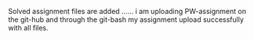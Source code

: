 Solved assignment files are added ......
i am uploading PW-assignment on the git-hub  and through the git-bash 
my assignment upload successfully with all files.
